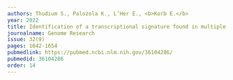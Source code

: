 ```yaml
---
authors: Thudium S., Palozola K., L’Her E., <b>Korb E.</b>
year: 2022
title: Identification of a transcriptional signature found in multiple models of ASD and related disorders
journalname: Genome Research
issue: 32(9)
pages: 1642-1654
pubmedlink: https://pubmed.ncbi.nlm.nih.gov/36104286/
pubmedid: 36104286
order: 14
---
```

